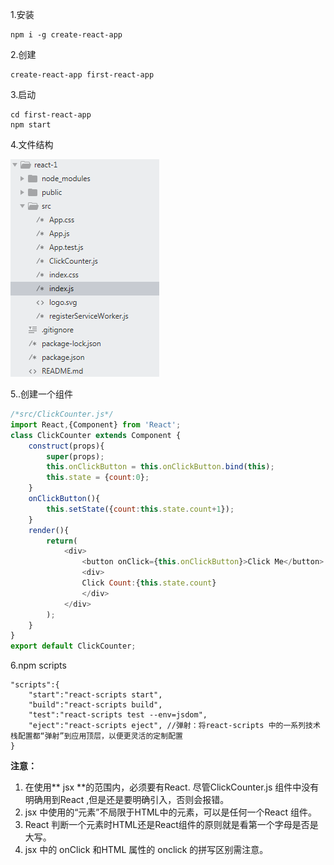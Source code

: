 1.安装

```
npm i -g create-react-app
```

2.创建

```
create-react-app first-react-app
```

3.启动

```
cd first-react-app
npm start
```

4.文件结构

![](/assets/react-files.png)

5..创建一个组件

```js
/*src/ClickCounter.js*/
import React,{Component} from 'React';
class ClickCounter extends Component {
    construct(props){
        super(props);
        this.onClickButton = this.onClickButton.bind(this);
        this.state = {count:0};
    }
    onClickButton(){
        this.setState({count:this.state.count+1});
    }
    render(){
        return(
            <div>
                <button onClick={this.onClickButton}>Click Me</button>
                <div>
                Click Count:{this.state.count}
                </div>
            </div>
        );
    }
}
export default ClickCounter;
```

6.npm scripts

```
"scripts":{
    "start":"react-scripts start",
    "build":"react-scripts build",
    "test":"react-scripts test --env=jsdom",
    "eject":"react-scripts eject", //弹射：将react-scripts 中的一系列技术栈配置都“弹射”到应用顶层，以便更灵活的定制配置
}
```

**注意：**

1. 在使用** jsx **的范围内，必须要有React.  尽管ClickCounter.js 组件中没有明确用到React ,但是还是要明确引入，否则会报错。
2. jsx 中使用的“元素”不局限于HTML中的元素，可以是任何一个React 组件。
3. React 判断一个元素时HTML还是React组件的原则就是看第一个字母是否是大写。
4. jsx 中的 onClick 和HTML 属性的 onclick 的拼写区别需注意。



